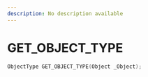 ```yaml
---
description: No description available 
---
```


# GET_OBJECT_TYPE

```cpp
ObjectType GET_OBJECT_TYPE(Object _Object);
```
